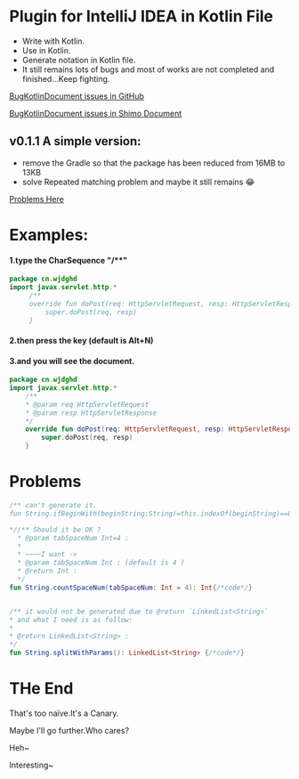 # Plugin for IntelliJ IDEA in Kotlin File

- Write with Kotlin.
- Use in Kotlin.
- Generate notation in Kotlin file.
- It still remains lots of bugs and most of works are not completed and finished...Keep fighting.

[BugKotlinDocument issues in GitHub](https://github.com/zxj5470/BugKotlinDocument/issues)

[BugKotlinDocument issues in Shimo Document](https://shimo.im/doc/Hgztf6VnEG4eo9vJ)
## v0.1.1 A simple version:
- remove the Gradle so that the package has been reduced from 16MB to 13KB 
- solve Repeated matching problem and maybe it still remains :joy:

[Problems Here](#Problems)

# Examples:
#### 1.type the CharSequence "/**"
```kotlin
package cn.wjdghd
import javax.servlet.http.*
     /**
     override fun doPost(req: HttpServletRequest, resp: HttpServletResponse) {
         super.doPost(req, resp)
     }
```
#### 2.then press the key (default is Alt+N)
#### 3.and you will see the document.
```kotlin
package cn.wjdghd
import javax.servlet.http.*
    /**
    * @param req HttpServletRequest
    * @param resp HttpServletResponse
    */
    override fun doPost(req: HttpServletRequest, resp: HttpServletResponse) {
        super.doPost(req, resp)
    }
```
# <a name="Problems"></a>Problems
```kotlin
/** can't generate it.
fun String.ifBeginWith(beginString:String)=this.indexOf(beginString)==0

*//** Should it be OK ?
  * @param tabSpaceNum Int=4 : 
  * 
  * ~~~~I want ->
  * @param tabSpaceNum Int : (default is 4 ) 
  * @return Int :
  */
fun String.countSpaceNum(tabSpaceNum: Int = 4): Int{/*code*/}


/** it would not be generated due to @return `LinkedList<String>`
* and what I need is as follow:
* 
* @return LinkedList<String> :
*/
fun String.splitWithParams(): LinkedList<String> {/*code*/}


```


# THe End

That's too naïve.It's a Canary.

Maybe I'll go further.Who cares?

Heh~

Interesting~
